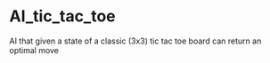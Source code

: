 # AI_tic_tac_toe
AI that given a state of a classic (3x3) tic tac toe board can return an optimal move
